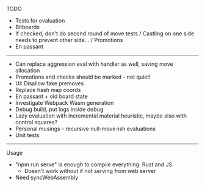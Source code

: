 TODO

- Tests for evaluation
- Bitboards
- If checked, don't do second round of move tests
/ Castling on one side needs to prevent other side...
/ Promotions
- En passant

--------------------------------------------------

- Can replace aggression eval with handler as well, saving move allocation
- Promotions and checks should be marked - not quiet!
- UI: Disallow fake premoves
- Replace hash map coords
- En passant + old board state
- Investigate Webpack Wasm generation
- Debug build, put logs inside debug
- Lazy evaluation with incremental material heuristic, maybe also with control squares?
- Personal musings - recursive null-move-ish evaluations  
- Unit tests

--------------------------------------------------

Usage

- "npm run serve" is enough to compile everything: Rust and JS
    - Doesn't work without if not serving from web server
- Need syncWebAssembly
